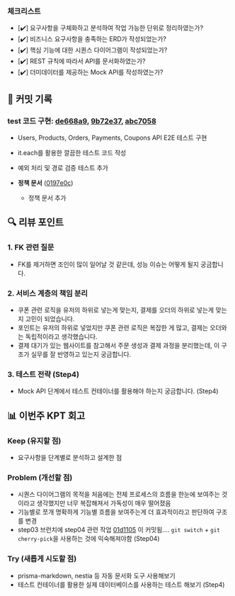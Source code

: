 ### **체크리스트**
<!-- 
스스로 만족스러운 과제를 제출했는지 확인하기 위해 체크하는 항목들입니다. 최소한 다음의 기준을 만족시키지 못한다면, 좋은 피드백을 받을 수 없습니다.
-->
- [✔️] 요구사항을 구체화하고 분석하여 작업 가능한 단위로 정리하였는가?
- [✔️] 비즈니스 요구사항을 충족하는 ERD가 작성되었는가?
- [✔️] 핵심 기능에 대한 시퀀스 다이어그램이 작성되었는가?
- [✔️] REST 규칙에 따라서 API를 문서화하였는가? 
- [✔️] 더미데이터를 제공하는 Mock API를 작성하였는가? 

## 📝 커밋 기록


### test 코드 구현: [de668a9](https://github.com/seuthootDev/hanghae-plus-backend/commit/de668a98126760efb1ce3996ab0b4b79e326e435), [9b72e37](https://github.com/seuthootDev/hanghae-plus-backend/commit/9b72e37ff0a93a3022d575b7d7a26b79d037ef4e), [abc7058](https://github.com/seuthootDev/hanghae-plus-backend/commit/abc70588fd14a5e1eb32c45c69c126558ad6a639)
  - Users, Products, Orders, Payments, Coupons API E2E 테스트 구현
  - it.each를 활용한 깔끔한 테스트 코드 작성
  - 예외 처리 및 경로 검증 테스트 추가


- **정책 문서** ([0197e0c](https://github.com/seuthootDev/hanghae-plus-backend/commit/0197e0cfdfaa0dc6a272f40ae267f53f1ee5bb31))
  - 정책 문서 추가

## 🔍 리뷰 포인트

### 1. FK 관련 질문
- FK를 제거하면 조인이 많이 일어날 것 같은데, 성능 이슈는 어떻게 될지 궁금합니다.

### 2. 서비스 계층의 책임 분리
- 쿠폰 관련 로직을 유저의 하위로 넣는게 맞는지, 결제를 오더의 하위로 넣는게 맞는지 고민이 되었습니다.
- 포인트는 유저의 하위로 넣었지만 쿠폰 관련 로직은 복잡한 게 많고, 결제는 오더와는 독립적이라고 생각했습니다.
- 결제 대기가 있는 웹사이트를 참고해서 주문 생성과 결제 과정을 분리했는데, 이 구조가 실무를 잘 반영하고 있는지 궁금합니다.

### 3. 테스트 전략 (Step4)
- Mock API 단계에서 테스트 컨테이너를 활용해야 하는지 궁금합니다. (Step4)

## 📊 이번주 KPT 회고

### Keep (유지할 점)
- 요구사항을 단계별로 분석하고 설계한 점

### Problem (개선할 점)
- 시퀀스 다이어그램의 목적을 처음에는 전체 프로세스의 흐름을 한눈에 보여주는 것이라고 생각했지만 너무 복잡해져서 가독성이 매우 떨어졌음
- 기능별로 쪼개 명확하게 기능별 흐름을 보여주는게 더 효과적이라고 판단하여 구조를 변경
- step03 브런치에 step04 관련 작업 [01d1105](https://github.com/seuthootDev/hanghae-plus-backend/commit/01d11056073418aba366bc68914dbeeb7555c637) 이 커밋됨....  `git switch` + `git cherry-pick`을 사용하는 것에 익숙해져야함 (Step04)
### Try (새롭게 시도할 점)
- prisma-markdown, nestia 등 자동 문서화 도구 사용해보기
- 테스트 컨테이너를 활용한 실제 데이터베이스를 사용하는 테스트 해보기 (Step4)